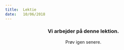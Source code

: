 ```yaml
---
title:  Lektie
date:   10/06/2018
---
```


### <center>Vi arbejder på denne lektion.</center>
<center>Prøv igen senere.</center>
